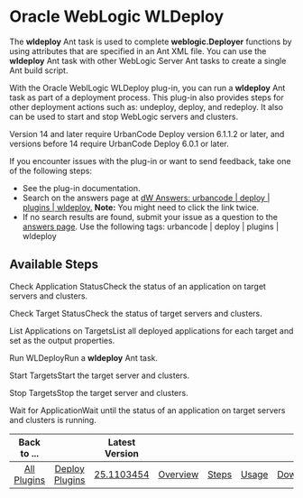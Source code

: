 
Oracle WebLogic WLDeploy
========================

The **wldeploy** Ant task is used to complete **weblogic.Deployer** functions by using attributes that are specified in an Ant XML file. You can use the **wldeploy** Ant task with other WebLogic Server Ant tasks to create a single Ant build script.

With the Oracle WeblLogic WLDeploy plug-in, you can run a **wldeploy** Ant task as part of a deployment process. This plug-in also provides steps for other deployment actions such as: undeploy, deploy, and redeploy. It also can be used to start and stop WebLogic servers and clusters.

Version 14 and later require UrbanCode Deploy version 6.1.1.2 or later, and versions before 14 require UrbanCode Deploy 6.0.1 or later.

If you encounter issues with the plug-in or want to send feedback, take one of the following steps:

* See the plug-in documentation.
* Search on the answers page at [dW Answers: urbancode | deploy | plugins | wldeploy.](https://developer.ibm.com/answers/search.html?f=&type=question&redirect=search%2Fsearch&sort=relevance&smartspace=urbancode&q=%2B[deploy]+%2B[plugins]+%2B[wldeploy]+%20%2B[urbancode])  **Note:** You might need to click the link twice.
* If no search results are found, submit your issue as a question to the [answers page](https://community.ibm.com/community/user/wasdevops/urbancode-discussion). Use the following tags: urbancode | deploy | plugins | wldeploy


Available Steps
---------------

Check Application StatusCheck the status of an application on target servers and clusters.

Check Target StatusCheck the status of target servers and clusters.

List Applications on TargetsList all deployed applications for each target and set as the output properties.

Run WLDeployRun a **wldeploy** Ant task.

Start TargetsStart the target server and clusters.

Stop TargetsStop the target server and clusters.

Wait for ApplicationWait until the status of an application on target servers and clusters is running.



|Back to ...||Latest Version|||||
| :---: | :---: | :---: | :---: | :---: | :---: | :---: |
|[All Plugins](../../index.md)|[Deploy Plugins](../README.md)|[25.1103454](https://raw.githubusercontent.com/UrbanCode/IBM-UCD-PLUGINS/main/files/WLDeploy/WLDeploy-25.1103454.zip)|[Overview](overview.md)|[Steps](steps.md)|[Usage](usage.md)|[Downloads](downloads.md)|

